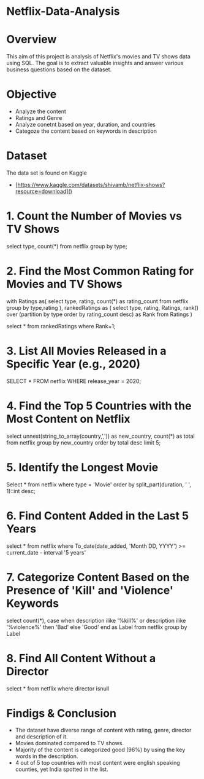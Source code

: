 # Netflix-Data-Analysis


# Overview
This aim of this project is analysis of Netflix's movies and TV shows data using SQL. The goal is to extract valuable insights and answer various business questions based on the dataset.

# Objective
- Analyze the content
- Ratings and Genre
- Analyze conetnt based on year, duration, and countries
- Categoze the content based on keywords in description

# Dataset
The data set is found on Kaggle
- [https://www.kaggle.com/datasets/shivamb/netflix-shows?resource=download]()
# 1. Count the Number of Movies vs TV Shows





select 
       type, 
       count(*) 
from netflix 
group by type; 


# 2. Find the Most Common Rating for Movies and TV Shows

with Ratings as(
select 
      type, 
	  rating, 
	  count(*) as rating_count 
from netflix
group by type,rating 
),
rankedRatings as (
select 
      type, 
	  rating, 
	  Ratings,
	  rank() over (partition by type order by rating_count desc) as Rank
from Ratings
)


select *
from rankedRatings
where Rank=1;


# 3. List All Movies Released in a Specific Year (e.g., 2020)

SELECT * 
FROM netflix
WHERE release_year = 2020;



# 4. Find the Top 5 Countries with the Most Content on Netflix

select 
      unnest(string_to_array(country,',')) as new_country,
	  count(*) as total
from netflix
group by new_country
order by total desc
limit 5;


# 5. Identify the Longest Movie

Select 
    *
from netflix
where type = 'Movie'
order by split_part(duration, ' ', 1)::int desc;

# 6. Find Content Added in the Last 5 Years

select
      * 
from netflix
where To_date(date_added, 'Month DD, YYYY') >= current_date - interval '5 years'



# 7. Categorize Content Based on the Presence of 'Kill' and 'Violence' Keywords

select 
      count(*),
	  case 
	  when description ilike '%kill%' or description ilike '%violence%' then 'Bad'
	  else 
	  'Good' 
	  end as Label
from netflix
group by Label


# 8. Find All Content Without a Director

select
      *
from netflix
where director isnull





# Findigs & Conclusion

- The dataset have diverse range of content with rating, genre, director and description of it. 
- Movies dominated compared to TV shows.
- Majority of the content is categorized good (96%) by using the key words in the description.
- 4 out of 5 top countries with most content were english speaking counties, yet India spotted in the list.




